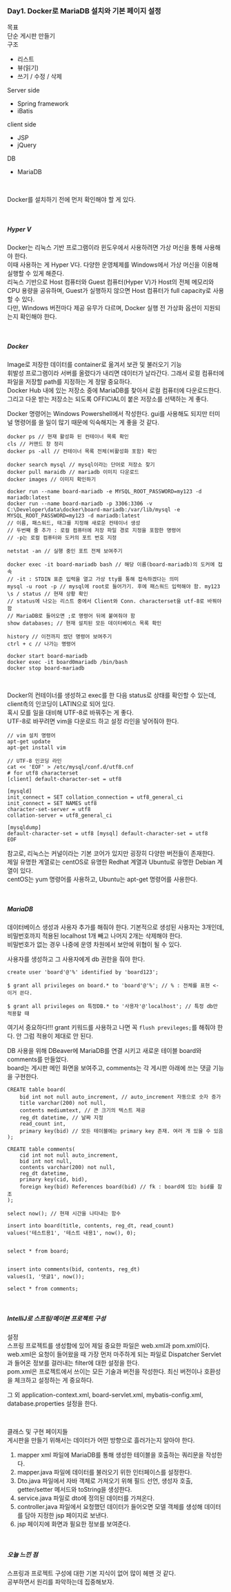 ### Day1. Docker로 MariaDB 설치와 기본 페이지 설정

목표        
단순 게시판 만들기
<br>
구조
- 리스트
- 뷰(읽기)
- 쓰기 / 수정 / 삭제

Server side    
- Spring framework
- iBatis

client side     
- JSP
- jQuery

DB     
- MariaDB

<br>

Docker를 설치하기 전에 먼저 확인해야 할 게 있다.     

<br>

##### Hyper V     
Docker는 리눅스 기반 프로그램이라 윈도우에서 사용하려면 가상 머신을 통해 사용해야 한다.   
이때 사용하는 게 Hyper V다. 다양한 운영체제를 Windows에서 가상 머신을 이용해 실행할 수 있게 해준다.    
리눅스 기반으로 Host 컴퓨터와 Guest 컴퓨터(Hyper V)가 Host의 전체 메모리와 CPU 용량을 공유하며, Guest가 실행하지 않으면 Host 컴퓨터가 full capacity로 사용할 수 있다.      
다만, Windows 버전마다 제공 유무가 다르며, Docker 실행 전 가상화 옵션이 지원되는지 확인해야 한다. 

<br>

##### Docker    
Image로 저장한 데이터를 container로 옮겨서 보관 및 불러오기 기능     
휘발성 프로그램이라 서버를 올렸다가 내리면 데이터가 날라간다. 그래서 로컬 컴퓨터에 파일을 저장할 path를 지정하는 게 정말 중요하다.   
Docker Hub 내에 있는 저장소 중에 MariaDB를 찾아서 로컬 컴퓨터에 다운로드한다.   
그리고 다운 받는 저장소는 되도록 OFFICIAL이 붙은 저장소를 선택하는 게 좋다.     


Docker 명령어는 Windows Powershell에서 작성한다. gui를 사용해도 되지만 터미널 명령어를 쓸 일이 많기 때문에 익숙해지는 게 좋을 것 같다.    

```
docker ps // 현재 활성화 된 컨테이너 목록 확인
cls // 커맨드 창 정리
docker ps -all // 컨테이너 목록 전체(비활성화 포함) 확인

docker search mysql // mysql이라는 단어로 저장소 찾기
docker pull maraidb // mariadb 이미지 다운로드
docker images // 이미지 확인하기

docker run --name board-mariadb -e MYSQL_ROOT_PASSWORD=my123 -d mariadb:latest
docker run --name board-mariadb -p 3306:3306 -v C:\Developer\data\docker\board-mariadb:/var/lib/mysql -e MYSQL_ROOT_PASSWORD=my123 -d mariadb:latest
// 이름, 패스워드, 태그를 지정해 새로운 컨테이너 생성
// 두번째 줄 추가 : 로컬 컴퓨터에 저장 파일 경로 지정을 포함한 명령어
// -p는 로컬 컴퓨터와 도커의 포트 번호 지정

netstat -an // 실행 중인 포트 전체 보여주기

docker exec -it board-mariadb bash // 해당 이름(board-mariadb)의 도커에 접속
// -it : STDIN 표준 입력을 열고 가상 tty를 통해 접속하겠다는 의미
mysql -u root -p // mysql에 root로 들어가기. 후에 패스워드 입력해야 함. my123
\s / status // 현재 상황 확인
// status에 나오는 리스트 중에서 Client와 Conn. characterset을 utf-8로 바꿔야 함
// MariaDB로 들어오면 ;로 명령어 뒤에 붙여줘야 함
show databases; // 현재 설치된 모든 데이터베이스 목록 확인

history // 이전까지 썼던 명령어 보여주기
ctrl + c // 나가는 명령어

docker start board-mariadb
docker exec -it board0mariadb /bin/bash
docker stop board-mariadb
```

<br>

Docker의 컨테이너를 생성하고 exec를 한 다음 status로 상태를 확인할 수 있는데, client측의 인코딩이 LATIN으로 되어 있다.    
혹시 모를 일을 대비해 UTF-8로 바꿔주는 게 좋다.   
UTF-8로 바꾸려면 vim을 다운로드 하고 설정 라인을 넣어줘야 한다.    

```
// vim 설치 명령어
apt-get update
apt-get install vim

// UTF-8 인코딩 라인
cat << 'EOF' > /etc/mysql/conf.d/utf8.cnf
# for utf8 characterset
[client] default-character-set = utf8

[mysqld]
init_connect = SET collation_connection = utf8_general_ci
init_connect = SET NAMES utf8
character-set-server = utf8
collation-server = utf8_general_ci

[mysqldump]
default-character-set = utf8 [mysql] default-character-set = utf8
EOF
```

참고로, 리눅스는 커널이라는 기본 코어가 있지만 굉장히 다양한 버전들이 존재한다.    
제일 유명한 계열로는 centOS로 유명한 Redhat 계열과 Ubuntu로 유명한 Debian 계열이 있다.    
centOS는 yum 명령어를 사용하고, Ubuntu는 apt-get 명령어를 사용한다.    

<br>

##### MariaDB
데이터베이스 생성과 사용자 추가를 해줘야 한다.
기본적으로 생성된 사용자는 3개인데, 비밀번호까지 적용된 localhost 1개 빼고 나머지 2개는 삭제해야 한다.   
비밀번호가 없는 경우 나중에 운영 차원에서 보안에 위협이 될 수 있다.   

사용자를 생성하고 그 사용자에게 db 권한을 줘야 한다.

```
create user 'board'@'%' identified by 'board123';

$ grant all privileges on board.* to 'board'@'%'; // % : 전체를 표현 <- 이거 쓴다.

$ grant all privileges on 특정DB.* to '사용자'@'localhost'; // 특정 db만 적용할 때

```

여기서 중요하다!!! grant 키워드를 사용하고 나면 꼭 `flush previleges;`를 해줘야 한다. 안 그럼 적용이 제대로 안 된다.     

DB 사용을 위해 DBeaver에 MariaDB를 연결 시키고 새로운 테이블 board와 comments를 만들었다.    
board는 게시판 메인 화면을 보여주고, comments는 각 게시판 아래에 쓰는 댓글 기능을 구현한다.   

```
CREATE table board(
	bid int not null auto_increment, // auto_increment 자동으로 숫자 증가
	title varchar(200) not null,
	contents mediumtext, // 큰 크기의 텍스트 제공
	reg_dt datetime, // 날짜 지정
	read_count int,
	primary key(bid) // 모든 테이블에는 primary key 존재. 여러 개 있을 수 있음
);

CREATE table comments(
	cid int not null auto_increment,
	bid int not null,
	contents varchar(200) not null,
	reg_dt datetime,
	primary key(cid, bid),
	foreign key(bid) References board(bid) // fk : board에 있는 bid를 참조
);

select now(); // 현재 시간을 나타내는 함수

insert into board(title, contents, reg_dt, read_count)
values('테스트용1', '테스트 내용1', now(), 0);


select * from board;


insert into comments(bid, contents, reg_dt)
values(1, '댓글1', now());

select * from comments;
```

<br>

##### IntelliJ로 스프링/메이븐 프로젝트 구성
설정     
스프링 프로젝트를 생성함에 있어 제일 중요한 파일은 web.xml과 pom.xml이다.    
web.xml은 요청이 들어왔을 때 가장 먼저 마주하게 되는 파일로 Dispatcher Servlet과 들어온 정보를 걸러내는 filter에 대한 설정을 한다.   
pom.xml은 프로젝트에서 쓰이는 모든 기술과 버전을 작성한다. 최신 버전이나 호환성을 체크하고 설정하는 게 중요하다.    

그 외 application-context.xml, board-servlet.xml, mybatis-config.xml, database.properties 설정을 한다.

<br>

클래스 및 구현 페이지들    
게시판을 만들기 위해서는 데이터가 어떤 방향으로 흘러가는지 알아야 한다.      
1. mapper xml 파일에 MariaDB를 통해 생성한 테이블을 호출하는 쿼리문을 작성한다.      
2. mapper.java 파일에 데이터를 불러오기 위한 인터페이스를 설정한다.     
3. Dto.java 파일에서 자바 객체로 가져오기 위해 필드 선언, 생성자 호출, getter/setter 메서드와 toString을 생성한다.    
4. service.java 파일로 dto에 정의된 데이터를 가져온다.
5. controller.java 파일에서 요청했던 데이터가 들어오면 모델 객체를 생성해 데이터를 담아 지정한 jsp 페이지로 보낸다.     
6. jsp 페이지에 화면과 필요한 정보를 보여준다.

<br>

##### 오늘 느낀 점
스프링과 프로젝트 구성에 대한 기본 지식이 없어 많이 헤맨 것 같다.     
공부하면서 원리를 파악하는데 집중해보자.
